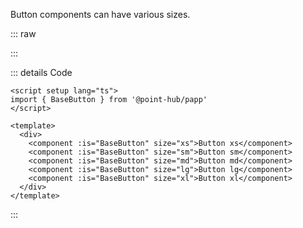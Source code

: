 Button components can have various sizes.

::: raw

<ClientOnly>
  <ButtonSize />
</ClientOnly>

:::

::: details Code

```vue
<script setup lang="ts">
import { BaseButton } from '@point-hub/papp'
</script>

<template>
  <div>
    <component :is="BaseButton" size="xs">Button xs</component>
    <component :is="BaseButton" size="sm">Button sm</component>
    <component :is="BaseButton" size="md">Button md</component>
    <component :is="BaseButton" size="lg">Button lg</component>
    <component :is="BaseButton" size="xl">Button xl</component>
  </div>
</template>
```

:::
